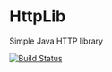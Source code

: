 # HttpLib
Simple Java HTTP library

[![Build Status](https://drone.k8s.array21.dev/api/badges/TobiasDeBruijn/HttpLib/status.svg)](https://drone.k8s.array21.dev/TobiasDeBruijn/HttpLib)
